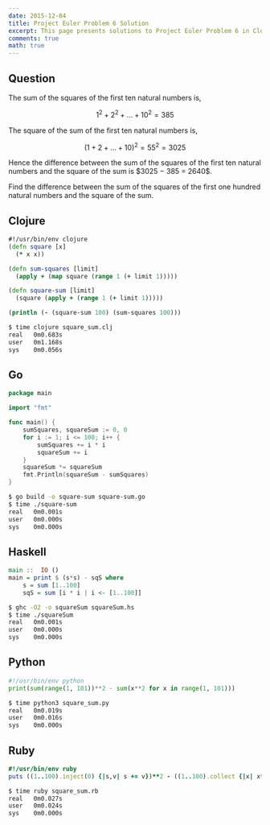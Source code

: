 ```yaml
---
date: 2015-12-04
title: Project Euler Problem 6 Solution
excerpt: This page presents solutions to Project Euler Problem 6 in Clojure, Go, Haskell, Python and Ruby.
comments: true
math: true
---
```



## Question

<p>
The sum of the squares of the first ten natural numbers is,
</p>

$$1^2 + 2^2 + ... + 10^2 = 385$$

<p>
The square of the sum of the first ten natural numbers is,
</p>

$$(1 + 2 + ... + 10)^2 = 55^2 = 3025$$

<p>
Hence the difference between the sum of the squares of the first ten natural 
numbers and the square of the sum is $3025 − 385 = 2640$.
</p>

<p>
Find the difference between the sum of the squares of the first one hundred 
natural numbers and the square of the sum.
</p>






## Clojure

```clojure
#!/usr/bin/env clojure
(defn square [x]
  (* x x))

(defn sum-squares [limit]
  (apply + (map square (range 1 (+ limit 1)))))

(defn square-sum [limit]
  (square (apply + (range 1 (+ limit 1)))))

(println (- (square-sum 100) (sum-squares 100)))
```


```bash
$ time clojure square_sum.clj
real   0m0.683s
user   0m1.168s
sys    0m0.056s
```



## Go

```go
package main

import "fmt"

func main() {
    sumSquares, squareSum := 0, 0
    for i := 1; i <= 100; i++ {
        sumSquares += i * i
        squareSum += i
    }
    squareSum *= squareSum
    fmt.Println(squareSum - sumSquares)
}
```


```bash
$ go build -o square-sum square-sum.go
$ time ./square-sum
real   0m0.001s
user   0m0.000s
sys    0m0.000s
```



## Haskell

```haskell
main ::  IO ()
main = print $ (s*s) - sqS where
    s = sum [1..100]
    sqS = sum [i * i | i <- [1..100]]
```


```bash
$ ghc -O2 -o squareSum squareSum.hs
$ time ./squareSum
real   0m0.001s
user   0m0.000s
sys    0m0.000s
```



## Python

```python
#!/usr/bin/env python
print(sum(range(1, 101))**2 - sum(x**2 for x in range(1, 101)))
```


```bash
$ time python3 square_sum.py
real   0m0.019s
user   0m0.016s
sys    0m0.000s
```



## Ruby

```ruby
#!/usr/bin/env ruby
puts ((1..100).inject(0) {|s,v| s += v})**2 - ((1..100).collect {|x| x**2}.inject(0) { |s,v| s += v})
```


```bash
$ time ruby square_sum.rb
real   0m0.027s
user   0m0.024s
sys    0m0.000s
```


